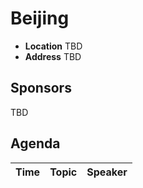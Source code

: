 # Beijing

* **Location** TBD
* **Address** TBD

## Sponsors

TBD

## Agenda

Time | Topic | Speaker
--- | --- | ---